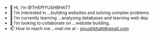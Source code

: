 - 👋 Hi, I’m @THEPIYUSHBHATT
- 👀 I’m interested in ...building websites and solving complex problems
- 🌱 I’m currently learning ...analysing databases and learning web dep
- 💞️ I’m looking to collaborate on ...website building.
- 📫 How to reach me ...mail me at - piyushbhatt@gmail.com 

<!---
THEPIYUSHBHATT/THEPIYUSHBHATT is a ✨ special ✨ repository because its `README.md` (this file) appears on your GitHub profile.
You can click the Preview link to take a look at your changes.
--->
